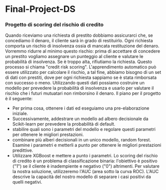 # Final-Project-DS
### Progetto di scoring del rischio di credito
Quando riceviamo una richiesta di prestito dobbiamo assicurarci che, se concediamo il denaro, il cliente sarà in grado di restituirlo. Ogni richiesta comporta un rischio di insolvenza ossia di mancata restituzione del denaro.
Vorremmo ridurre al minimo questo rischio: prima di accettare di concedere un prestito vogliamo assegnare un punteggio al cliente e valutare le probabilità di insolvenza. Se è troppo alta, rifiutiamo la richiesta. Questo processo si chiama "credit risk scoring".
L'apprendimento automatico può essere utilizzato per calcolare il rischio, a tal fine, abbiamo bisogno di un set di dati con prestiti, dove per ogni richiesta sappiamo se è stata rimborsata con successo o meno. Utilizzando questi dati possiamo costruire un modello per prevedere la probabilità di insolvenza e usarlo per valutare il rischio che i futuri mutuatari non rimborsino il denaro.
Il piano per il progetto è il seguente:
* Per prima cosa, ottenere i dati ed eseguiamo una pre-elaborazione iniziale.
* Successivamente, addestrare un modello ad albero decisionale da Scikit-learn per prevedere la probabilità di default.
* stabilire quali sono i parametri del modello e regolare questi parametri per ottenere le migliori prestazioni.
* combinare più alberi decisionali in un unico modello, random forest. Esamine i parametri e metterli a punto per ottenere le migliori prestazioni predittive.
* Utilizzare XGBoost e mettere a punto i parametri.
Lo scoring del rischio di credito è un problema di classificazione binaria: l'obiettivo è positivo ("1") se il cliente è inadempiente e negativo ("0") altrimenti. Per valutare la nostra soluzione, utilizzeremo l'AUC (area sotto la curva ROC). L'AUC descrive la capacità del nostro modello di separare i casi positivi da quelli negativi.
